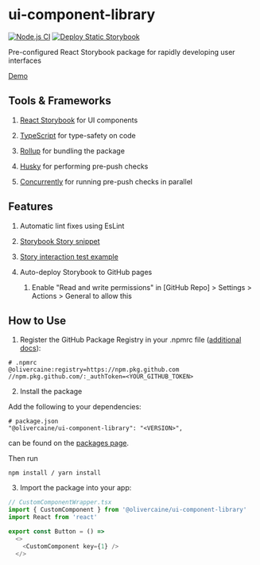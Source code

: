 # ui-component-library

[![Node.js CI](https://github.com/olivercaine/ui-component-library/actions/workflows/node.js.yml/badge.svg)](https://github.com/olivercaine/ui-component-library/actions/workflows/node.js.yml) [![Deploy Static Storybook](https://github.com/olivercaine/ui-component-library/actions/workflows/storybook.yml/badge.svg)](https://github.com/olivercaine/ui-component-library/actions/workflows/storybook.yml)

Pre-configured React Storybook package for rapidly developing user interfaces

[Demo](https://olivercaine.github.io/ui-component-library)

## Tools & Frameworks

1. [React Storybook](https://storybook.js.org/) for UI components

2. [TypeScript](https://www.typescriptlang.org/) for type-safety on code

3. [Rollup](https://rollupjs.org/) for bundling the package

4. [Husky](https://typicode.github.io/husky) for performing pre-push checks

5. [Concurrently](https://www.npmjs.com/package/concurrently) for running pre-push checks in parallel

## Features

1. Automatic lint fixes using EsLint

2. [Storybook Story snippet](.vscode/snippets.code-snippets)

3. [Story interaction test example](src/ui/basics/Button.stories.tsx)

4. Auto-deploy Storybook to GitHub pages
   
   1. Enable "Read and write permissions" in [GitHub Repo] > Settings > Actions > General to allow this

## How to Use

1. Register the GitHub Package Registry in your .npmrc file ([additional docs](https://docs.github.com/en/packages/working-with-a-github-packages-registry/working-with-the-npm-registry)):

```
# .npmrc
@olivercaine:registry=https://npm.pkg.github.com
//npm.pkg.github.com/:_authToken=<YOUR_GITHUB_TOKEN>
```

2. Install the package

Add the following to your dependencies:

```
# package.json
"@olivercaine/ui-component-library": "<VERSION>",
```

<VERSION> can be found on the [packages page](https://github.com/olivercaine/ui-component-library/pkgs/npm/ui-component-library).

Then run 

```
npm install / yarn install
```

3. Import the package into your app:

```typescript
// CustomComponentWrapper.tsx
import { CustomComponent } from '@olivercaine/ui-component-library'
import React from 'react'

export const Button = () =>
  <>
    <CustomComponent key={1} />
  </>
```